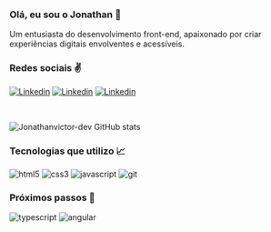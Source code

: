 ### Olá, eu sou o Jonathan  🤙

<p>Um entusiasta do desenvolvimento front-end, apaixonado por criar experiências digitais envolventes e acessíveis.</p>

### Redes sociais ✌️

[![Linkedin](https://img.shields.io/badge/LinkedIn-0077B5?style=for-the-badge&logo=linkedin&logoColor=white)](https://www.linkedin.com/in/jonathan-victor-66ba08170/)
[![Linkedin](https://img.shields.io/badge/Instagram-E4405F?style=for-the-badge&logo=instagram&logoColor=white)](https://www.instagram.com/_jonathanvictor/)
[![Linkedin](https://img.shields.io/badge/WhatsApp-25D366?style=for-the-badge&logo=whatsapp&logoColor=white)](https://api.whatsapp.com/send?phone=5582994130587)

<br>

![Jonathanvictor-dev GitHub stats](https://github-readme-stats.vercel.app/api?username=Jonathanvictor-dev&show_icons=true&theme=dark)

### Tecnologias que utilizo 📈

<div> 
    <img src="https://img.shields.io/badge/HTML5-E34F26?style=for-the-badge&logo=html5&logoColor=white" alt="html5" style="text-align: center">
    <img src="https://img.shields.io/badge/CSS3-1572B6?style=for-the-badge&logo=css3&logoColor=white" alt="css3" style="text-align: center">
    <img src="https://img.shields.io/badge/JavaScript-F7DF1E?style=for-the-badge&logo=javascript&logoColor=black" alt="javascript" style="text-align: center">
    <img src="https://img.shields.io/badge/GIT-E44C30?style=for-the-badge&logo=git&logoColor=white" alt="git" style="text-align: center">
</div>

### Próximos passos 🎯

<div> 
    <img src="https://img.shields.io/badge/TypeScript-007ACC?style=for-the-badge&logo=typescript&logoColor=white" alt="typescript" style="text-align: center">
    <img src="https://img.shields.io/badge/Angular-DD0031?style=for-the-badge&logo=angular&logoColor=white" alt="angular" style="text-align: center">
</div>

